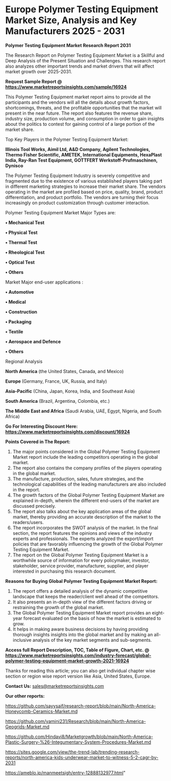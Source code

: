 # Europe Polymer Testing Equipment Market Size, Analysis and Key Manufacturers 2025 - 2031

<strong>Polymer Testing Equipment Market Research Report 2031</strong>

The Research Report on Polymer Testing Equipment Market is a Skillful and Deep Analysis of the Present Situation and Challenges. This research report also analyzes other important trends and market drivers that will affect market growth over 2025-2031.

<strong>Request Sample Report @ <a href=https://www.marketreportsinsights.com/sample/16924>https://www.marketreportsinsights.com/sample/16924</a></strong>

This Polymer Testing Equipment market report aims to provide all the participants and the vendors will all the details about growth factors, shortcomings, threats, and the profitable opportunities that the market will present in the near future. The report also features the revenue share, industry size, production volume, and consumption in order to gain insights about the politics to contest for gaining control of a large portion of the market share.

Top Key Players in the Polymer Testing Equipment Market:

<strong>Illinois Tool Works, Aimil Ltd, A&D Company, Agilent Technologies, Thermo Fisher Scientific, AMETEK, International Equipments, HexaPlast India, Ray-Ran Test Equipment, GOTTFERT Werkstoff-Prufmaschinen, Dynisco</strong>

The Polymer Testing Equipment Industry is severely competitive and fragmented due to the existence of various established players taking part in different marketing strategies to increase their market share. The vendors operating in the market are profiled based on price, quality, brand, product differentiation, and product portfolio. The vendors are turning their focus increasingly on product customization through customer interaction.

Polymer Testing Equipment Market Major Types are:

<strong>• Mechanical Test

• Physical Test

• Thermal Test

• Rheological Test

• Optical Test

• Others</strong>

Market Major end-user applications :

<strong>• Automotive

• Medical

• Construction

• Packaging

• Textile

• Aerospace and Defence

• Others</strong>

Regional Analysis

</u><strong><b>North America</b></strong> (the United States, Canada, and Mexico)

<strong><b>Europe </b></strong>(Germany, France, UK, Russia, and Italy)

<strong><b>Asia-Pacific</b></strong> (China, Japan, Korea, India, and Southeast Asia)

<strong><b>South America</b></strong> (Brazil, Argentina, Colombia, etc.)

<strong><b>The Middle East and Africa</b></strong> (Saudi Arabia, UAE, Egypt, Nigeria, and South Africa)

<strong>Go For Interesting Discount Here: <a href=https://www.marketreportsinsights.com/discount/16924>https://www.marketreportsinsights.com/discount/16924</a></strong>

<strong>Points Covered in The Report:</strong>
<ol>
  <li>The major points considered in the Global Polymer Testing Equipment Market report include the leading competitors operating in the global market.</li>
  <li>The report also contains the company profiles of the players operating in the global market.</li>
  <li>The manufacture, production, sales, future strategies, and the technological capabilities of the leading manufacturers are also included in the report.</li>
  <li>The growth factors of the Global Polymer Testing Equipment Market are explained in-depth, wherein the different end-users of the market are discussed precisely.</li>
  <li>The report also talks about the key application areas of the global market, thereby providing an accurate description of the market to the readers/users.</li>
  <li>The report incorporates the SWOT analysis of the market. In the final section, the report features the opinions and views of the industry experts and professionals. The experts analyzed the export/import policies that are favorably influencing the growth of the Global Polymer Testing Equipment Market.</li>
  <li>The report on the Global Polymer Testing Equipment Market is a worthwhile source of information for every policymaker, investor, stakeholder, service provider, manufacturer, supplier, and player interested in purchasing this research document.</li>
</ol>
<strong>Reasons for Buying Global Polymer Testing Equipment Market Report:</strong>

<ol>
  <li>The report offers a detailed analysis of the dynamic competitive landscape that keeps the reader/client well ahead of the competitors.</li>
  <li>It also presents an in-depth view of the different factors driving or restraining the growth of the global market.</li>
  <li>The Global Polymer Testing Equipment Market report provides an eight-year forecast evaluated on the basis of how the market is estimated to grow.</li>
  <li>It helps in making aware business decisions by having providing thorough insights insights into the global market and by making an all-inclusive analysis of the key market segments and sub-segments.</li>
</ol>
<strong>Access full Report Description, TOC, Table of Figure, Chart, etc. @ <a href=https://www.marketreportsinsights.com/industry-forecast/global-polymer-testing-equipment-market-growth-2021-16924>https://www.marketreportsinsights.com/industry-forecast/global-polymer-testing-equipment-market-growth-2021-16924</a></strong>


Thanks for reading this article; you can also get individual chapter wise section or region wise report version like Asia, United States, Europe.

<strong>Contact Us:</strong>
sales@marketreportsinsights.com

<strong>Our other reports:</strong>

<a href=https://github.com/sayysaif/research-report/blob/main/North-America-Honeycomb-Ceramics-Market.md>https://github.com/sayysaif/research-report/blob/main/North-America-Honeycomb-Ceramics-Market.md</a>

<a href=https://github.com/yamini231/Research/blob/main/North-America-Geogrids-Market.md>https://github.com/yamini231/Research/blob/main/North-America-Geogrids-Market.md</a>

<a href=https://github.com/Hindavi8/Marketgrowth/blob/main/North-America-Plastic-Surgery-%26-Integumentary-System-Procedures-Market.md>https://github.com/Hindavi8/Marketgrowth/blob/main/North-America-Plastic-Surgery-%26-Integumentary-System-Procedures-Market.md</a>

<a href=https://sites.google.com/view/the-trend-lab/trending-research-reports/north-america-kids-underwear-market-to-witness-5-2-cagr-by-2031>https://sites.google.com/view/the-trend-lab/trending-research-reports/north-america-kids-underwear-market-to-witness-5-2-cagr-by-2031</a>

<a href=https://ameblo.jp/manmeetsigh/entry-12888132977.html>https://ameblo.jp/manmeetsigh/entry-12888132977.html</a>"
